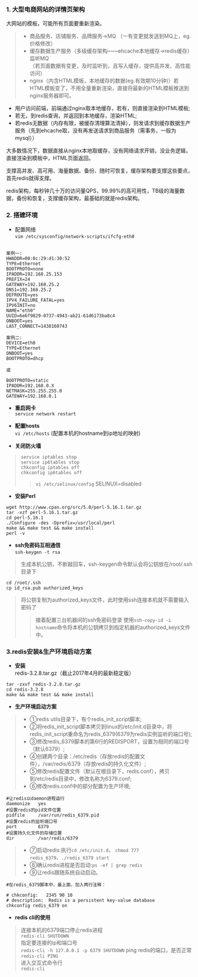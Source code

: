 ### 1. 大型电商网站的详情页架构
大网站的模板，可能所有页面要重新渲染。
>- 商品服务、店铺服务、品牌服务->MQ
（一有变更就发送到MQ上，eg.价格修改）
>- 缓存数据生产服务（多级缓存架构——ehcache本地缓存->redis缓存） 监听MQ  
（若页面数据有变更，及时监听到，且写入缓存，提供高并发、高性能访问）
>- nginx（内含HTML模板，本地缓存的数据(eg.有效期10分钟)）若HTML模板变了，不用全量重新渲染，直接将最新的HTML模板推送到nginx服务器即可。

- 用户访问前端，前端通过nginx取本地缓存，若有，则直接渲染到HTML模板;  
- 若无，到redis查询，并返回到本地缓存，渲染HTML;
- 若redis无数据（内存有限，被缓存清理算法清掉），则发请求到缓存数据生产服务（先到ehcache取，没有再发送请求到商品服务（需事务，一般为mysql））

大多数情况下，数据直接从nginx本地取缓存，没有网络请求开销，没业务逻辑，直接渲染到模板中，HTML页面返回。

支撑高并发、高可用、海量数据、备份、随时可恢复，缓存架构要支撑这些要点，首先redis就得支撑。

redis架构，每秒钟几十万的访问量QPS，99.99%的高可用性，TB级的海量数据，备份和恢复，支撑缓存架构，最基础的就是redis架构。

### 2. 搭建环境
- 配置网络  
`vim /etc/sysconfig/network-scripts/ifcfg-eth0`

```

案例一:
HWADDR=00:0c:29:d1:30:52
TYPE=Ethernet
BOOTPROTO=none
IPADDR=192.168.25.153
PREFIX=24
GATEWAY=192.168.25.2
DNS1=192.168.25.2
DEFROUTE=yes
IPV4_FAILURE_FATAL=yes
IPV6INIT=no
NAME="eth0"
UUID=6e6f9829-0737-4943-ab21-61d6173ba8c4
ONBOOT=yes
LAST_CONNECT=1438160743

案例二:
DEVICE=eth0
TYPE=Ethernet
ONBOOT=yes
BOOTPROTO=dhcp

或

BOOTPROTO=static
IPADDR=192.168.0.X
NETMASK=255.255.255.0
GATEWAY=192.168.0.1
```

- **重启网卡**   
`service network restart`
- **配置hosts**   
`vi /etc/hosts`
(配置本机的hostname到ip地址的映射)

- **关闭防火墙**  
>`service iptables stop`  
`service ip6tables stop`  
`chkconfig iptables off`  
`chkconfig ip6tables off`  
>>`vi /etc/selinux/config`
SELINUX=disabled

- **安装Perl**

```
wget http://www.cpan.org/src/5.0/perl-5.16.1.tar.gz
tar -xzf perl-5.16.1.tar.gz
cd perl-5.16.1
./Configure -des -Dprefix=/usr/local/perl
make && make test && make install
perl -v
```
- **ssh免密码互相通信**  
`ssh-keygen -t rsa`
>生成本机公钥，不断敲回车，ssh-keygen命令默认会将公钥放在/root/.ssh目录下

`cd /root/.ssh`  
`cp id_rsa.pub authorized_keys`  
>将公钥复制为authorized_keys文件，此时使用ssh连接本机就不需要输入密码了
>>接着配置三台机器间的ssh免密码登录
使用`ssh-copy-id -i hostname`命令将本机的公钥拷贝到指定机器的authorized_keys文件中。

### 3.redis安装&生产环境启动方案
- **安装**  
redis-3.2.8.tar.gz（截止2017年4月的最新稳定版）
```
tar -zxvf redis-3.2.8.tar.gz
cd redis-3.2.8
make && make test && make install
```

- **生产环境启动方案**
>- ①redis utils目录下，有个redis_init_script脚本;
>- ②将redis_init_script脚本拷贝到linux的/etc/init.d目录中，将redis_init_script重命名为redis_6379(6379为redis实例监听的端口号);
>- ③修改redis_6379脚本的第6行的REDISPORT，设置为相同的端口号（默认6379）;
>- ④创建两个目录：/etc/redis（存放redis的配置文件），/var/redis/6379（存放redis的持久化文件）;
>- ⑤修改redis配置文件（默认在根目录下，redis.conf），拷贝到/etc/redis目录中，修改名称为6379.conf;
>- ⑥修改redis.conf中的部分配置为生产环境;

```
#让redis以daemon进程运行
daemonize	yes	
#设置redis的pid文件位置			
pidfile		/var/run/redis_6379.pid 
#设置redis的监听端口号	
port		6379	
#设置持久化文件的存储位置			
dir 		/var/redis/6379	
```
>- ⑦启动redis:执行`cd /etc/init.d`、 `chmod 777 redis_6379`、`./redis_6379 start`
>- ⑧确认redis进程是否启动:`ps -ef | grep redis`
>- ⑨让redis跟随系统自动启动。

```
#在redis_6379脚本中，最上面，加入两行注释：

# chkconfig:   2345 90 10
# description:  Redis is a persistent key-value database
chkconfig redis_6379 on
```

- **redis cli的使用**
>连接本机的6379端口停止redis进程  
`redis-cli SHUTDOWN`  
指定要连接的ip和端口号  
`redis-cli -h 127.0.0.1 -p 6379 SHUTDOWN`
ping redis的端口，是否正常  
`redis-cli PING`  
进入交互式命令行  
`redis-cli`

